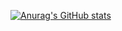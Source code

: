 [![Anurag's GitHub stats](https://github-readme-stats.vercel.app/api?username=lasalefamine)](https://github.com/anuraghazra/github-readme-stats)
